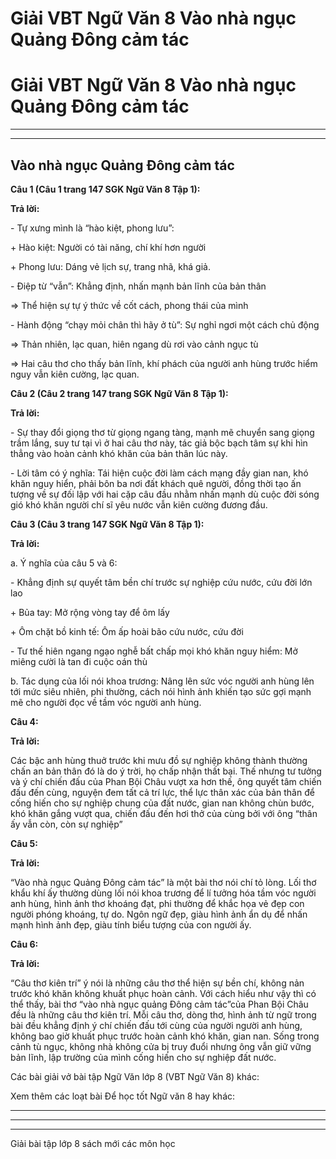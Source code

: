 # Giải VBT Ngữ Văn 8 Vào nhà ngục Quảng Đông cảm tác

# Giải VBT Ngữ Văn 8 Vào nhà ngục Quảng Đông cảm tác

* * *

* * *

## Vào nhà ngục Quảng Đông cảm tác

**Câu 1 (Câu 1 trang 147 SGK Ngữ Văn 8 Tập 1):**

**Trả lời:**

\- Tự xưng mình là “hào kiệt, phong lưu”: 

\+ Hào kiệt: Người có tài năng, chí khí hơn người 

\+ Phong lưu: Dáng vẻ lịch sự, trang nhã, khá giả. 

\- Điệp từ “vẫn”: Khẳng định, nhấn mạnh bản lĩnh của bản thân 

⇒ Thể hiện sự tự ý thức về cốt cách, phong thái của mình 

\- Hành động “chạy mỏi chân thì hãy ở tù”: Sự nghỉ ngơi một cách chủ động 

⇒ Thản nhiên, lạc quan, hiên ngang dù rơi vào cảnh ngục tù 

⇒ Hai câu thơ cho thấy bản lĩnh, khí phách của người anh hùng trước hiểm nguy vẫn kiên cường, lạc quan. 

**Câu 2 (Câu 2 trang 147 trang SGK Ngữ Văn 8 Tập 1):**

**Trả lời:**

\- Sự thay đổi giọng thơ từ giọng ngang tàng, mạnh mẽ chuyển sang giọng trầm lắng, suy tư tại vì ở hai câu thơ này, tác giả bộc bạch tâm sự khi hìn thẳng vào hoàn cảnh khó khăn của bản thân lúc này. 

\- Lời tâm có ý nghĩa: Tái hiện cuộc đời làm cách mạng đầy gian nan, khó khăn nguy hiển, phải bôn ba nơi đất khách quê người, đồng thời tạo ấn tượng về sự đối lập với hai cặp câu đầu nhằm nhấn mạnh dù cuộc đời sóng gió khó khăn người chí sĩ yêu nước vẫn kiên cường đương đầu. 

**Câu 3 (Câu 3 trang 147 SGK Ngữ Văn 8 Tập 1):**

**Trả lời:**

a. Ý nghĩa của câu 5 và 6: 

\- Khẳng định sự quyết tâm bền chí trước sự nghiệp cứu nước, cứu đời lớn lao 

\+ Bủa tay: Mở rộng vòng tay để ôm lấy 

\+ Ôm chặt bồ kinh tế: Ôm ấp hoài bão cứu nước, cứu đời 

\- Tư thế hiên ngang ngạo nghễ bất chấp mọi khó khăn nguy hiểm: Mở miêng cười là tan đi cuộc oán thù 

b. Tác dụng của lối nói khoa trương: Nâng lên sức vóc người anh hùng lên tới mức siêu nhiên, phi thường, cách nói hình ảnh khiến tạo sức gợi mạnh mẽ cho người đọc về tầm vóc người anh hùng. 

**Câu 4:**

**Trả lời:**

Các bậc anh hùng thuở trước khi mưu đồ sự nghiệp không thành thường chấn an bản thân đó là do ý trời, họ chấp nhận thất bại. Thế nhưng tư tưởng và ý chí chiến đấu của Phan Bội Châu vượt xa hơn thế, ông quyết tâm chiến đấu đến cùng, nguyện đem tất cả trí lực, thể lực thân xác của bản thân để cống hiến cho sự nghiệp chung của đất nước, gian nan không chùn bước, khó khăn gắng vượt qua, chiến đấu đến hơi thở của cùng bởi với ông “thân ấy vẫn còn, còn sự nghiệp” 

**Câu 5:**

**Trả lời:**

“Vào nhà ngục Quảng Đông cảm tác” là một bài thơ nói chí tỏ lòng. Lối thơ khẩu khí ấy thường dùng lối nói khoa trương để lí tưởng hóa tầm vóc người anh hùng, hình ảnh thơ khoáng đạt, phi thường để khắc họa vẻ đẹp con người phóng khoáng, tự do. Ngôn ngữ đẹp, giàu hình ảnh ẩn dụ để nhấn mạnh hình ảnh đẹp, giàu tính biểu tượng của con người ấy. 

**Câu 6:**

**Trả lời:**

“Câu thơ kiên trí” ý nói là những câu thơ thể hiện sự bền chí, không nản trước khó khăn không khuất phục hoàn cảnh. Với cách hiểu như vậy thì có thể thấy, bài thơ “vào nhà ngục quảng Đông cảm tác”của Phan Bội Châu đều là những câu thơ kiên trí. Mỗi câu thơ, dòng thơ, hình ảnh từ ngữ trong bài đều khẳng định ý chí chiến đấu tới cùng của người người anh hùng, không bao giờ khuất phục trước hoàn cảnh khó khăn, gian nan. Sống trong cảnh tù ngục, không nhà không cửa bị truy đuổi nhưng ông vẫn giữ vững bản lĩnh, lập trường của mình cống hiến cho sự nghiệp đất nước. 

Các bài giải vở bài tập Ngữ Văn lớp 8 (VBT Ngữ Văn 8) khác:

Xem thêm các loạt bài Để học tốt Ngữ văn 8 hay khác:

* * *

* * *

* * *

Giải bài tập lớp 8 sách mới các môn học
